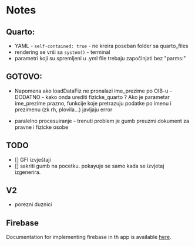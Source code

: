 # Notes

## Quarto:

-   YAML - `self-contained: true` - ne kreira poseban folder sa quarto_files
-   rendering se vrši sa `system()` - terminal
-   parametri koji su spremljeni u .yml file trebaju započinjati bez "parms:"

## GOTOVO:

-   Napomena ako loadDataFiz ne pronalazi
ime_prezime po OIB-u - DODATNO - kako onda urediti fizicke_quarto ? Ako je parametar ime_prezime prazno, funkcije koje pretrazuju podatke po imenu i prezimenu (zk rh, plovila...) javljaju error

- paralelno procesuiranje - trenuti problem je gumb preuzmi dokument za pravne i fizicke osobe

## TODO

- [] GFI izvještaji
- [] sakriti gumb na pocetku. pokayuje se samo kada se izvjetaj izgenerira.

## V2

-   porezni duznici

## Firebase

Documentation for implementing firebase in th app is available [here](https://firebase.john-coene.com/).
